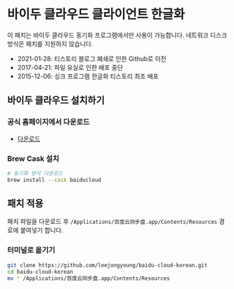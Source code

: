 # 바이두 클라우드 클라이언트 한글화

이 패치는 바이두 클라우드 동기화 프로그램에서만 사용이 가능합니다.
네트워크 디스크 방식은 패치를 지원하지 않습니다.

- 2021-01-28: 티스토리 블로그 폐쇄로 인한 Github로 이전
- 2017-04-21: 파일 유실로 인한 배포 중단
- 2015-12-06: 싱크 프로그램 한글화 티스토리 최초 배포

## 바이두 클라우드 설치하기 

### 공식 홈페이지에서 다운로드
- [다운로드](https://issuecdn.baidupcs.com/issue/netdisk/mac_tongbupan/tongbupan_2.4.6.dmg)

### Brew Cask 설치
``` sh
# 동기화 방식 다운로드
brew install --cask baiducloud
```

## 패치 적용

패치 파일을 다운로드 후 
`/Applications/百度云同步盘.app/Contents/Resources` 경로에 붙여넣기 합니다.

### 터미널로 옮기기

``` sh
git clone https://github.com/leejongyoung/baidu-cloud-korean.git
cd baidu-cloud-korean
mv * /Applications/百度云同步盘.app/Contents/Resources
```